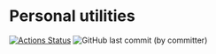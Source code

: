 # Personal utilities

[![Actions Status](https://github.com/parzival1918/Personal-Utilities/workflows/Python%20tests/badge.svg)](https://github.com/parzival1918/Personal-Utilities/actions)
![GitHub last commit (by committer)](https://img.shields.io/github/last-commit/parzival1918/Personal-Utilities)